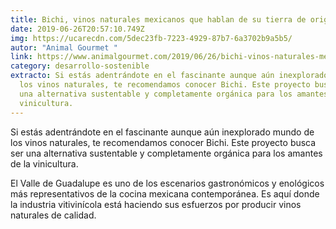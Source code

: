 ```yaml
---
title: Bichi, vinos naturales mexicanos que hablan de su tierra de origen
date: 2019-06-26T20:57:10.749Z
img: https://ucarecdn.com/5dec23fb-7223-4929-87b7-6a3702b9a5b5/
autor: "Animal Gourmet "
link: https://www.animalgourmet.com/2019/06/26/bichi-vinos-naturales-mexicanos/?fbclid=IwAR25uSRU_E8Tejm6CYX2sZ76H4Z6QnKpB98o2qpwP7swfHeJ-XPjeDF1SBk
category: desarrollo-sostenible
extracto: Si estás adentrándote en el fascinante aunque aún inexplorado mundo de
  los vinos naturales, te recomendamos conocer Bichi. Este proyecto busca ser
  una alternativa sustentable y completamente orgánica para los amantes de la
  vinicultura.
---
```

Si estás adentrándote en el fascinante aunque aún inexplorado mundo de los vinos naturales, te recomendamos conocer Bichi. Este proyecto busca ser una alternativa sustentable y completamente orgánica para los amantes de la vinicultura.

El Valle de Guadalupe es uno de los escenarios gastronómicos y enológicos más representativos de la cocina mexicana contemporánea. Es aquí donde la industria vitivinícola está haciendo sus esfuerzos por producir vinos naturales de calidad.